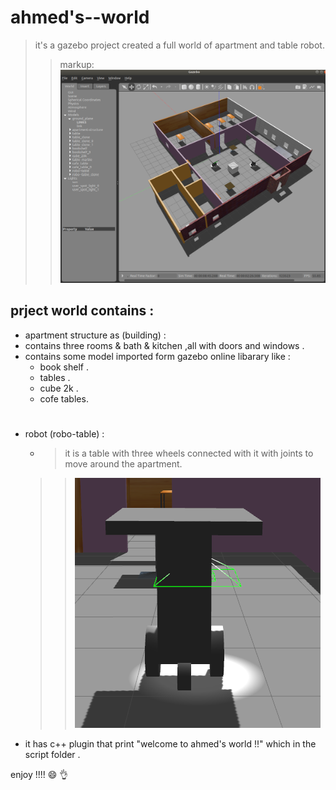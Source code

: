# ahmed's--world
> it's a gazebo project created a full world of apartment and table robot.
>> markup: ![the world image from gazebo simulator](world.png)

## __prject world contains :__
 * apartment structure as (building) :
  * contains three rooms & bath & kitchen ,all with doors and windows .
  * contains some model imported form gazebo online libarary like :
    * book shelf . 
    * tables . 
    * cube 2k . 
    * cofe tables.
#
 * robot (robo-table) :
   * > it is a table with three wheels connected with it with joints to move around the apartment.
   >> ![this is it's images](robo-table.png)

 * it has c++ plugin that print "welcome to ahmed's world !!" which in the script folder .

 enjoy !!!! :smile: :ok_hand:
 #
 
